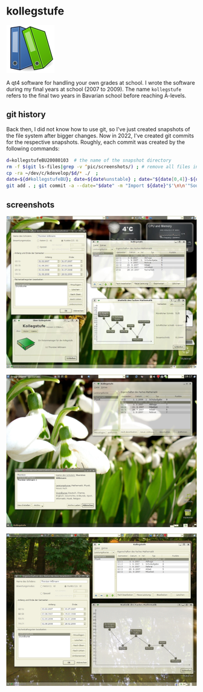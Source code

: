 # kollegstufe

![](pic/kollegstufe.png)

A qt4 software for handling your own grades at school.
I wrote the software during my final years at school (2007 to 2009).
The name `kollegstufe` refers to the final two years in Bavarian school before
reaching A-levels.

## git history

Back then, I did not know how to use git, so I've just created snapshots
of the file system after bigger changes. Now in 2022, I've created git
commits for the respective snapshots. Roughly, each commit was created by the
following commands:

```zsh
d=kollegstufeBU20080103  # the name of the snapshot directory
rm -f $(git ls-files|grep -v ^pic/screenshots/) ; # remove all files in git in order to keep track of renames/removes
cp -ra ~/dev/c/kdevelop/$d/* ./  ;
date=${d#kollegstufeBU}; date=${date%unstable} ; date="${date[0,4]}-${date[5,6]}-${date[7,8]}" ;
git add . ; git commit -a --date="$date" -m "Import ${date}"$'\n\n'"Source directory: $d"
```

## screenshots

![](pic/screenshots/beta1-pic08.jpg)

![](pic/screenshots/ks-archivs.png)

![](pic/screenshots/beta0-pic1.jpg)

